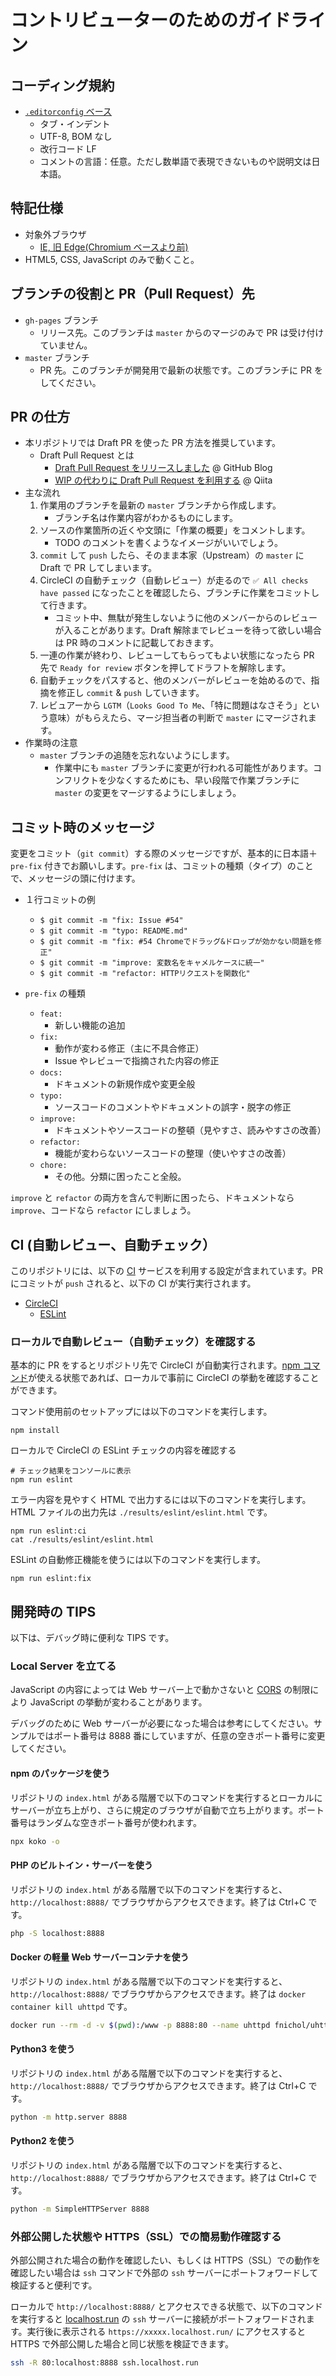 # コントリビューターのためのガイドライン

## コーディング規約

- [`.editorconfig` ベース](https://github.com/Qithub-BOT/mastogetter/blob/master/.editorconfig)
  - タブ・インデント
  - UTF-8, BOM なし
  - 改行コード LF
  - コメントの言語：任意。ただし数単語で表現できないものや説明文は日本語。

## 特記仕様

- 対象外ブラウザ
  - [IE, 旧 Edge(Chromium ベースより前)](https://github.com/hidao80/mastogetter/issues/52#issuecomment-572322561)
- HTML5, CSS, JavaScript のみで動くこと。

## ブランチの役割と PR（Pull Request）先

- `gh-pages` ブランチ
  - リリース先。このブランチは `master` からのマージのみで PR は受け付けていません。
- `master` ブランチ
  - PR 先。このブランチが開発用で最新の状態です。このブランチに PR をしてください。

## PR の仕方

- 本リポジトリでは Draft PR を使った PR 方法を推奨しています。
  - Draft Pull Request とは
    - [Draft Pull Request をリリースしました](https://github.blog/jp/2019-02-19-introducing-draft-pull-requests/) @ GitHub Blog
    - [WIP の代わりに Draft Pull Request を利用する](https://qiita.com/tatane616/items/13da1b6797a7b871ad58) @ Qiita
- 主な流れ
  1. 作業用のブランチを最新の `master` ブランチから作成します。
     - ブランチ名は作業内容がわかるものにします。
  2. ソースの作業箇所の近くや文頭に「作業の概要」をコメントします。
     - TODO のコメントを書くようなイメージがいいでしょう。
  3. `commit` して `push` したら、そのまま本家（Upstream）の `master` に Draft で PR してしまいます。
  4. CircleCI の自動チェック（自動レビュー）が走るので `✅ All checks have passed` になったことを確認したら、ブランチに作業をコミットして行きます。
     - コミット中、無駄が発生しないように他のメンバーからのレビューが入ることがあります。Draft 解除までレビューを待って欲しい場合は PR 時のコメントに記載しておきます。
  5. 一連の作業が終わり、レビューしてもらってもよい状態になったら PR 先で `Ready for review` ボタンを押してドラフトを解除します。
  6. 自動チェックをパスすると、他のメンバーがレビューを始めるので、指摘を修正し `commit` & `push` していきます。
  7. レビュアーから `LGTM`（`Looks Good To Me`、「特に問題はなさそう」という意味）がもらえたら、マージ担当者の判断で `master` にマージされます。
- 作業時の注意
  - `master` ブランチの追随を忘れないようにします。
    - 作業中にも `master` ブランチに変更が行われる可能性があります。コンフリクトを少なくするためにも、早い段階で作業ブランチに `master` の変更をマージするようにしましょう。

## コミット時のメッセージ

変更をコミット（`git commit`）する際のメッセージですが、基本的に日本語＋`pre-fix` 付きでお願いします。`pre-fix` は、コミットの種類（タイプ）のことで、メッセージの頭に付けます。

- １行コミットの例
  - `$ git commit -m "fix: Issue #54"`
  - `$ git commit -m "typo: README.md"`
  - `$ git commit -m "fix: #54 Chromeでドラッグ&ドロップが効かない問題を修正"`
  - `$ git commit -m "improve: 変数名をキャメルケースに統一"`
  - `$ git commit -m "refactor: HTTPリクエストを関数化"`

- `pre-fix` の種類
  - `feat:`
    - 新しい機能の追加
  - `fix:`
    - 動作が変わる修正（主に不具合修正）
    - Issue やレビューで指摘された内容の修正
  - `docs:`
    - ドキュメントの新規作成や変更全般
  - `typo:`
    - ソースコードのコメントやドキュメントの誤字・脱字の修正
  - `improve:`
    - ドキュメントやソースコードの整頓（見やすさ、読みやすさの改善）
  - `refactor:`
    - 機能が変わらないソースコードの整理（使いやすさの改善）
  - `chore:`
    - その他。分類に困ったこと全般。

`improve` と `refactor` の両方を含んで判断に困ったら、ドキュメントなら `improve`、コードなら `refactor` にしましょう。

## CI (自動レビュー、自動チェック）

このリポジトリには、以下の [CI](https://ja.wikipedia.org/wiki/%E7%B6%99%E7%B6%9A%E7%9A%84%E3%82%A4%E3%83%B3%E3%83%86%E3%82%B0%E3%83%AC%E3%83%BC%E3%82%B7%E3%83%A7%E3%83%B3) サービスを利用する設定が含まれています。PR にコミットが `push` されると、以下の CI が実行実行されます。

- [CircleCI](https://www.google.com/search?q=site:qiita.com+CircleCI)
  - [ESLint](https://www.google.com/search?q=site:qiita.com+ESLint)

### ローカルで自動レビュー（自動チェック）を確認する

基本的に PR をするとリポジトリ先で CircleCI が自動実行されます。[npm コマンド](https://www.google.com/search?q=site%3Aqiita.com+npm%E3%81%A8%E3%81%AF+%E3%82%A4%E3%83%B3%E3%82%B9%E3%83%88%E3%83%BC%E3%83%AB)が使える状態であれば、ローカルで事前に CircleCI の挙動を確認することができます。

コマンド使用前のセットアップには以下のコマンドを実行します。

```terminal
npm install
```

ローカルで CircleCI の ESLint チェックの内容を確認する

```terminal
# チェック結果をコンソールに表示
npm run eslint
```

エラー内容を見やすく HTML で出力するには以下のコマンドを実行します。HTML ファイルの出力先は `./results/eslint/eslint.html` です。

```terminal
npm run eslint:ci
cat ./results/eslint/eslint.html
```

ESLint の自動修正機能を使うには以下のコマンドを実行します。

```terminal
npm run eslint:fix
```

## 開発時の TIPS

以下は、デバッグ時に便利な TIPS です。

### Local Server を立てる

JavaScript の内容によっては Web サーバー上で動かさないと [CORS](https://developer.mozilla.org/ja/docs/Web/HTTP/CORS) の制限により JavaScript の挙動が変わることがあります。

デバッグのために Web サーバーが必要になった場合は参考にしてください。サンプルではポート番号は 8888 番にしていますが、任意の空きポート番号に変更してください。

#### npm のパッケージを使う

リポジトリの `index.html` がある階層で以下のコマンドを実行するとローカルにサーバーが立ち上がり、さらに規定のブラウザが自動で立ち上がります。ポート番号はランダムな空きポート番号が使われます。

```bash
npx koko -o
```

#### PHP のビルトイン・サーバーを使う

リポジトリの `index.html` がある階層で以下のコマンドを実行すると、`http://localhost:8888/` でブラウザからアクセスできます。終了は Ctrl+C です。

```bash
php -S localhost:8888
```

#### Docker の軽量 Web サーバーコンテナを使う

リポジトリの `index.html` がある階層で以下のコマンドを実行すると、`http://localhost:8888/` でブラウザからアクセスできます。終了は `docker container kill uhttpd` です。

```bash
docker run --rm -d -v $(pwd):/www -p 8888:80 --name uhttpd fnichol/uhttpd
```

#### Python3 を使う

リポジトリの `index.html` がある階層で以下のコマンドを実行すると、`http://localhost:8888/` でブラウザからアクセスできます。終了は Ctrl+C です。

```bash
python -m http.server 8888
```

#### Python2 を使う

リポジトリの `index.html` がある階層で以下のコマンドを実行すると、`http://localhost:8888/` でブラウザからアクセスできます。終了は Ctrl+C です。

```bash
python -m SimpleHTTPServer 8888
```

### 外部公開した状態や HTTPS（SSL）での簡易動作確認する

外部公開された場合の動作を確認したい、もしくは HTTPS（SSL）での動作を確認したい場合は `ssh` コマンドで外部の `ssh` サーバーにポートフォワードして検証すると便利です。

ローカルで `http://localhost:8888/` とアクセスできる状態で、以下のコマンドを実行すると [localhost.run](https://localhost.run/) の `ssh` サーバーに接続がポートフォワードされます。実行後に表示される `https://xxxxx.localhost.run/` にアクセスすると HTTPS で外部公開した場合と同じ状態を検証できます。

```bash
ssh -R 80:localhost:8888 ssh.localhost.run
```
